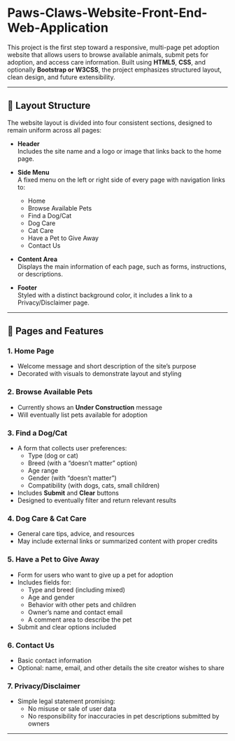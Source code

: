 # Paws-Claws-Website-Front-End-Web-Application

This project is the first step toward a responsive, multi-page pet adoption website that allows users to browse available animals, submit pets for adoption, and access care information. Built using **HTML5**, **CSS**, and optionally **Bootstrap or W3CSS**, the project emphasizes structured layout, clean design, and future extensibility.

---

## 📐 Layout Structure

The website layout is divided into four consistent sections, designed to remain uniform across all pages:

- **Header**  
  Includes the site name and a logo or image that links back to the home page.

- **Side Menu**  
  A fixed menu on the left or right side of every page with navigation links to:
  - Home
  - Browse Available Pets
  - Find a Dog/Cat
  - Dog Care
  - Cat Care
  - Have a Pet to Give Away
  - Contact Us

- **Content Area**  
  Displays the main information of each page, such as forms, instructions, or descriptions.

- **Footer**  
  Styled with a distinct background color, it includes a link to a Privacy/Disclaimer page.

---

## 📝 Pages and Features

### 1. Home Page
- Welcome message and short description of the site’s purpose
- Decorated with visuals to demonstrate layout and styling

### 2. Browse Available Pets
- Currently shows an **Under Construction** message
- Will eventually list pets available for adoption

### 3. Find a Dog/Cat
- A form that collects user preferences:
  - Type (dog or cat)
  - Breed (with a “doesn’t matter” option)
  - Age range
  - Gender (with “doesn’t matter”)
  - Compatibility (with dogs, cats, small children)
- Includes **Submit** and **Clear** buttons
- Designed to eventually filter and return relevant results

### 4. Dog Care & Cat Care
- General care tips, advice, and resources
- May include external links or summarized content with proper credits

### 5. Have a Pet to Give Away
- Form for users who want to give up a pet for adoption
- Includes fields for:
  - Type and breed (including mixed)
  - Age and gender
  - Behavior with other pets and children
  - Owner’s name and contact email
  - A comment area to describe the pet
- Submit and clear options included

### 6. Contact Us
- Basic contact information
- Optional: name, email, and other details the site creator wishes to share

### 7. Privacy/Disclaimer
- Simple legal statement promising:
  - No misuse or sale of user data
  - No responsibility for inaccuracies in pet descriptions submitted by owners

---

